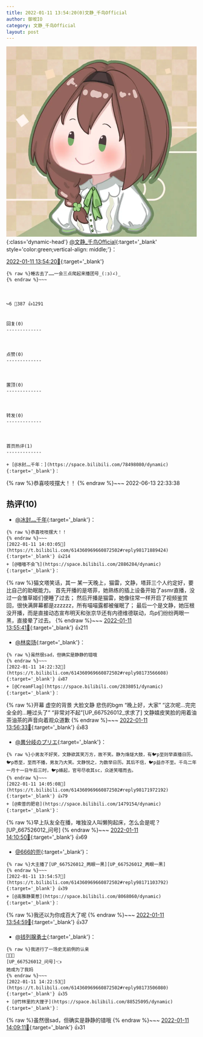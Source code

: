 ```yaml
---
title: 2022-01-11 13:54:20(0)文静_千鸟Official
author: 御坂IO
category: 文静_千鸟Official
layout: post
---
```


![img](/images/ac7482ed1b9a7f203dc68c0c4a77c488a27b108a.jpg){:class='dynamic-head'}
[@文静_千鸟Official](https://space.bilibili.com/667526012/dynamic){:target='_blank' style='color:green;vertical-align: middle;'}：

[2022-01-11 13:54:20🔗](https://t.bilibili.com/614360969660872502){:target='_blank'}

~~~
{% raw %}睡古去了……一会三点爬起来播团号_(:з)∠)_
{% endraw %}~~~



↪️6 💬387 👍1291


回复(0)
-------------



点赞(0)
-------------



置顶(0)
-------------



转发(0)
-------------



首页热评(1)
-------------

+ [@冰封灬千年：](https://space.bilibili.com/78498080/dynamic){:target='_blank'}：
~~~
{% raw %}恭喜吱吱摆大！！
{% endraw %}~~~
2022-06-13 22:33:38


热评(10)
-------------

+ [@冰封灬千年](https://space.bilibili.com/78498080/dynamic){:target='_blank'}：
~~~
{% raw %}恭喜吱吱摆大！！
{% endraw %}~~~
[2022-01-11 14:03:05🔗](https://t.bilibili.com/614360969660872502#reply98171889424){:target='_blank'} 👍214
+ [@喵喵不会飞](https://space.bilibili.com/2886284/dynamic){:target='_blank'}：
~~~
{% raw %}猫文塔笑话，其一
某一天晚上，猫雷，文静，塔菲三个人约定好，要比自己的助眠能力。
首先开播的是塔菲，她熟练的插上设备开始了asmr直播，没过一会雏草姬们便睡了过去；
然后开播是猫雷，她像往常一样开启了视频鉴赏回，很快满屏幕都是zzzzzz，所有喵喵露都被催眠了；
最后一个是文静，她压根没开播，而是直接动态宣布明天和张京华还有内德维德联动，鸟p们纷纷两眼一黑，直接晕了过去。
{% endraw %}~~~
[2022-01-11 13:55:41🔗](https://t.bilibili.com/614360969660872502#reply98171223264){:target='_blank'} 👍211
+ [@林奕玚](https://space.bilibili.com/1906931937/dynamic){:target='_blank'}：
~~~
{% raw %}虽然很sad，但确实是静静的错哦
{% endraw %}~~~
[2022-01-11 14:22:32🔗](https://t.bilibili.com/614360969660872502#reply98173566608){:target='_blank'} 👍87
+ [@CreamFlag](https://space.bilibili.com/2838051/dynamic){:target='_blank'}：
~~~
{% raw %}开幕  虚空的背景 大脸文静  悲伤的bgm
“晚上好，大家”
“这次呢...完完全全的...睡过头了”
“非常对不起”[UP_667526012_求求了]
文静嬉皮笑脸的用着油茶油茶的声音向着观众道歉
{% endraw %}~~~
[2022-01-11 13:56:33🔗](https://t.bilibili.com/614360969660872502#reply98171310704){:target='_blank'} 👍83
+ [@異分岐のプリエ](https://space.bilibili.com/1056997306/dynamic){:target='_blank'}：
~~~
{% raw %}小男友不好笑，文静欲其笑万方，故不笑。静为烽燧大鼓，有🐦p至则举直播日历。🐦p悉至，至而不播，男友乃大笑。文静悦之，为数举日历。其后不信，🐦p益亦不至。千鸟二年一月十一日午后三时，🐦p蜂起，官号尽收其sc，众遂笑嘻而去。
{% endraw %}~~~
[2022-01-11 14:05:08🔗](https://t.bilibili.com/614360969660872502#reply98171972192){:target='_blank'} 👍79
+ [@索普的肥皂](https://space.bilibili.com/1479154/dynamic){:target='_blank'}：
~~~
{% raw %}早上队友全在播，唯独没人叫懒狗起床，怎么会是呢？[UP_667526012_问号]
{% endraw %}~~~
[2022-01-11 14:10:50🔗](https://t.bilibili.com/614360969660872502#reply98172452224){:target='_blank'} 👍69
+ [@666的兜](https://space.bilibili.com/43829545/dynamic){:target='_blank'}：
~~~
{% raw %}大主播了[UP_667526012_两眼一黑][UP_667526012_两眼一黑]
{% endraw %}~~~
[2022-01-11 13:54:57🔗](https://t.bilibili.com/614360969660872502#reply98171103792){:target='_blank'} 👍39
+ [@高雅静栗惹](https://space.bilibili.com/8068060/dynamic){:target='_blank'}：
~~~
{% raw %}我还以为你成百大了呢
{% endraw %}~~~
[2022-01-11 13:54:59🔗](https://t.bilibili.com/614360969660872502#reply98171161680){:target='_blank'} 👍37
+ [@钱列腺勇士](https://space.bilibili.com/8834998/dynamic){:target='_blank'}：
~~~
{% raw %}我进行了一场史无前例的认亲
👊🏻🥰
[UP_667526012_问号]👈
她成为了我妈
{% endraw %}~~~
[2022-01-11 14:22:53🔗](https://t.bilibili.com/614360969660872502#reply98173506080){:target='_blank'} 👍35
+ [@竹林里的大狸子](https://space.bilibili.com/88525095/dynamic){:target='_blank'}：
~~~
{% raw %}虽然很sad，但确实是静静的错哦
{% endraw %}~~~
[2022-01-11 14:09:11🔗](https://t.bilibili.com/614360969660872502#reply98172392608){:target='_blank'} 👍31


